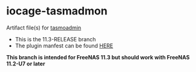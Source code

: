 # iocage-tasmadmon
Artifact file(s) for [tasmoadmin][1]

- This is the 11.3-RELEASE branch
- The plugin manfest can be found [HERE][2]

**This branch is intended for FreeNAS 11.3 but should work with FreeNAS 11.2-U7 or later**

[1]: https://github.com/reloxx13/TasmoAdmin#tasmoadmin
[2]: https://github.com/tprelog/freenas-plugin-index
